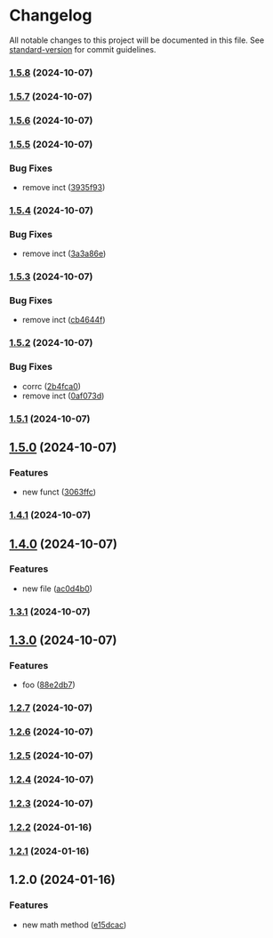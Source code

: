 # Changelog

All notable changes to this project will be documented in this file. See [standard-version](https://github.com/conventional-changelog/standard-version) for commit guidelines.

### [1.5.8](https://github.com/dcortesnet/Nodejs-githooks-husky/compare/v1.5.7...v1.5.8) (2024-10-07)

### [1.5.7](https://github.com/dcortesnet/Nodejs-githooks-husky/compare/v1.5.6...v1.5.7) (2024-10-07)

### [1.5.6](https://github.com/dcortesnet/Nodejs-githooks-husky/compare/v1.5.5...v1.5.6) (2024-10-07)

### [1.5.5](https://github.com/dcortesnet/Nodejs-githooks-husky/compare/v1.5.4...v1.5.5) (2024-10-07)


### Bug Fixes

* remove inct ([3935f93](https://github.com/dcortesnet/Nodejs-githooks-husky/commit/3935f9324d5bec3a2754ec6f7ee23955ffe0595c))

### [1.5.4](https://github.com/dcortesnet/Nodejs-githooks-husky/compare/v1.5.3...v1.5.4) (2024-10-07)


### Bug Fixes

* remove inct ([3a3a86e](https://github.com/dcortesnet/Nodejs-githooks-husky/commit/3a3a86e95c0ddbe5d6475b75463dd955bf86e123))

### [1.5.3](https://github.com/dcortesnet/Nodejs-githooks-husky/compare/v1.5.2...v1.5.3) (2024-10-07)


### Bug Fixes

* remove inct ([cb4644f](https://github.com/dcortesnet/Nodejs-githooks-husky/commit/cb4644f4afdcf55cf9ef0c80f69ece71fb382cd8))

### [1.5.2](https://github.com/dcortesnet/Nodejs-githooks-husky/compare/v1.5.1...v1.5.2) (2024-10-07)


### Bug Fixes

* corrc ([2b4fca0](https://github.com/dcortesnet/Nodejs-githooks-husky/commit/2b4fca09ba763d9feb3b375cfc76cc99ac84a005))
* remove inct ([0af073d](https://github.com/dcortesnet/Nodejs-githooks-husky/commit/0af073d3d5e9e5b0519a0a206a5d0c6f5a8c1881))

### [1.5.1](https://github.com/dcortesnet/Nodejs-githooks-husky/compare/v1.5.0...v1.5.1) (2024-10-07)

## [1.5.0](https://github.com/dcortesnet/Nodejs-githooks-husky/compare/v1.4.1...v1.5.0) (2024-10-07)


### Features

* new funct ([3063ffc](https://github.com/dcortesnet/Nodejs-githooks-husky/commit/3063ffc1fd1ea44efff49692ecc2315c7ec87970))

### [1.4.1](https://github.com/dcortesnet/Nodejs-githooks-husky/compare/v1.4.0...v1.4.1) (2024-10-07)

## [1.4.0](https://github.com/dcortesnet/Nodejs-githooks-husky/compare/v1.3.1...v1.4.0) (2024-10-07)


### Features

* new file ([ac0d4b0](https://github.com/dcortesnet/Nodejs-githooks-husky/commit/ac0d4b08c710b226b4829eeaa6817736713a5ac3))

### [1.3.1](https://github.com/dcortesnet/Nodejs-githooks-husky/compare/v1.3.0...v1.3.1) (2024-10-07)

## [1.3.0](https://github.com/dcortesnet/Nodejs-githooks-husky/compare/v1.2.7...v1.3.0) (2024-10-07)


### Features

* foo ([88e2db7](https://github.com/dcortesnet/Nodejs-githooks-husky/commit/88e2db762bda1bc50a3c06bb2a276c99cfef5b6e))

### [1.2.7](https://github.com/dcortesnet/Nodejs-githooks-husky/compare/v1.2.6...v1.2.7) (2024-10-07)

### [1.2.6](https://github.com/dcortesnet/Nodejs-githooks-husky/compare/v1.2.5...v1.2.6) (2024-10-07)

### [1.2.5](https://github.com/dcortesnet/Nodejs-githooks-husky/compare/v1.2.4...v1.2.5) (2024-10-07)

### [1.2.4](https://github.com/dcortesnet/Nodejs-githooks-husky/compare/v1.2.3...v1.2.4) (2024-10-07)

### [1.2.3](https://github.com/dcortesnet/Nodejs-githooks-husky/compare/v1.2.1...v1.2.3) (2024-10-07)

### [1.2.2](https://github.com/dcortesnet/Nodejs-githooks-husky/compare/v1.2.1...v1.2.2) (2024-01-16)

### [1.2.1](https://github.com/dcortesnet/Nodejs-githooks-husky/compare/v1.2.0...v1.2.1) (2024-01-16)

## 1.2.0 (2024-01-16)


### Features

* new math method ([e15dcac](https://github.com/dcortesnet/Nodejs-githooks-husky/commit/e15dcacfd01a0fb8b35ca9b0016b27d5c4536384))
